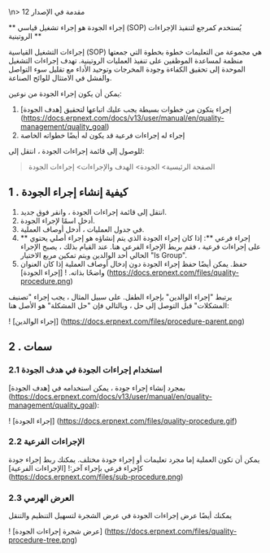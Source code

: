 \n> مقدمة في الإصدار 12

** إجراء الجودة هو إجراء تشغيل قياسي (SOP) يُستخدم كمرجع لتنفيذ الإجراءات الروتينية **

إجراءات التشغيل القياسية (SOP) هي مجموعة من التعليمات خطوة بخطوة التي جمعتها منظمة لمساعدة الموظفين على تنفيذ العمليات الروتينية. تهدف إجراءات التشغيل الموحدة إلى تحقيق الكفاءة وجودة المخرجات وتوحيد الأداء مع تقليل سوء التواصل والفشل في الامتثال للوائح الصناعة.

يمكن أن يكون إجراء الجودة من نوعين:

1. إجراء يتكون من خطوات بسيطة يجب عليك اتباعها لتحقيق [هدف الجودة] (https://docs.erpnext.com/docs/v13/user/manual/en/quality-management/quality_goal)
2. إجراء له إجراءات فرعية قد يكون له أيضًا خطواته الخاصة

للوصول إلى قائمة إجراءات الجودة ، انتقل إلى:

> الصفحة الرئيسية> الجودة> الهدف والإجراءات> إجراءات الجودة

## 1 \. كيفية إنشاء إجراء الجودة

1. انتقل إلى قائمة إجراءات الجودة ، وانقر فوق جديد.
2. أدخل اسمًا لإجراء الجودة.
3. في جدول العمليات ، أدخل أوصاف العملية.
4. ** إجراء فرعي **: إذا كان إجراء الجودة الذي يتم إنشاؤه هو إجراء أصلي يحتوي على إجراءات فرعية ، فقم بربط الإجراء الفرعي هنا. عند القيام بذلك ، يصبح الإجراء الحالي أحد الوالدين ويتم تمكين مربع الاختيار "Is Group".
5. حفظ. يمكن أيضًا حفظ إجراء الجودة دون إدخال أوصاف العملية إذا كان العنوان واضحًا بذاته. ! [إجراء الجودة] (https://docs.erpnext.com/files/quality-procedure.png)

يرتبط "إجراء الوالدين" بإجراء الطفل. على سبيل المثال ، يجب إجراء "تصنيف المشكلات" قبل التوصل إلى حل ، وبالتالي فإن "حل المشكلة" هو الأصل هنا:

! [إجراء الوالدين] (https://docs.erpnext.com/files/procedure-parent.png)

## 2 \. سمات

### 2.1 استخدام إجراءات الجودة في هدف الجودة

بمجرد إنشاء إجراء جودة ، يمكن استخدامه في [هدف الجودة] (https://docs.erpnext.com/docs/v13/user/manual/en/quality-management/quality_goal):

! [إجراء الجودة] (https://docs.erpnext.com/files/quality-procedure.gif)

### 2.2 الإجراءات الفرعية

يمكن أن تكون العملية إما مجرد تعليمات أو إجراء جودة مختلف. يمكنك ربط إجراء جودة كإجراء فرعي بإجراء آخر:! [الإجراءات الفرعية] (https://docs.erpnext.com/files/sub-procedure.png)

### 2.3 العرض الهرمي

يمكنك أيضًا عرض إجراءات الجودة في عرض الشجرة لتسهيل التنظيم والتنقل

! [عرض شجرة إجراءات الجودة] (https://docs.erpnext.com/files/quality-procedure-tree.png)